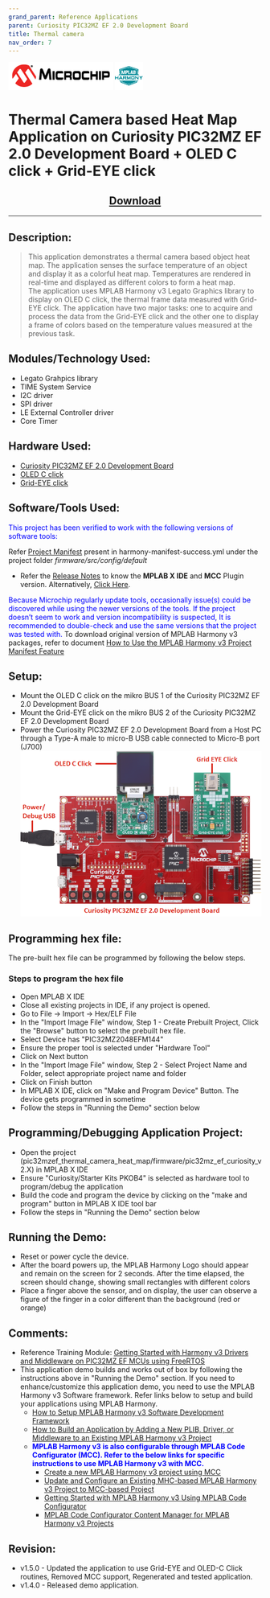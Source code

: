 ```yaml
---
grand_parent: Reference Applications
parent: Curiosity PIC32MZ EF 2.0 Development Board
title: Thermal camera
nav_order: 7
---
```


<img src = "images/microchip_logo.png">
<img src = "images/microchip_mplab_harmony_logo_small.png">

# Thermal Camera based Heat Map Application on Curiosity PIC32MZ EF 2.0 Development Board + OLED C click + Grid-EYE click
<h2 align="center"> <a href="https://github.com/Microchip-MPLAB-Harmony/reference_apps/releases/latest/download/pic32mzef_thermal_camera_heat_map.zip" > Download </a> </h2>

----

## Description:
> This application demonstrates a thermal camera based object heat map. The application senses the surface temperature of an object and display it as a colorful heat map. Temperatures are rendered in real-time and displayed as different colors to form a heat map.  
The application uses MPLAB Harmony v3 Legato Graphics library to display on OLED C click, the thermal frame data measured with Grid-EYE click. The application have two major tasks: one to acquire and process the data from the Grid-EYE click and the other one to display a frame of colors based on the temperature values measured at the previous task.

## Modules/Technology Used:
- Legato Grahpics library
- TIME System Service
- I2C driver
- SPI driver
- LE External Controller driver
- Core Timer

## Hardware Used:
- [Curiosity PIC32MZ EF 2.0 Development Board](https://www.microchip.com/Developmenttools/ProductDetails/DM320209)   
- [OLED C click](https://www.mikroe.com/oled-c-click)
- [Grid-EYE click](https://www.mikroe.com/grid-eye-click)


## Software/Tools Used:
<span style="color:blue"> This project has been verified to work with the following versions of software tools:</span>  

Refer [Project Manifest](./firmware/src/config/default/harmony-manifest-success.yml) present in harmony-manifest-success.yml under the project folder *firmware/src/config/default*  
- Refer the [Release Notes](../../../release_notes.md#development-tools) to know the **MPLAB X IDE** and **MCC** Plugin version. Alternatively, [Click Here](https://github.com/Microchip-MPLAB-Harmony/reference_apps/blob/master/release_notes.md#development-tools).

<span style="color:blue"> Because Microchip regularly update tools, occasionally issue(s) could be discovered while using the newer versions of the tools. If the project doesn’t seem to work and version incompatibility is suspected, It is recommended to double-check and use the same versions that the project was tested with. </span> To download original version of MPLAB Harmony v3 packages, refer to document [How to Use the MPLAB Harmony v3 Project Manifest Feature](https://ww1.microchip.com/downloads/en/DeviceDoc/How-to-Use-the-MPLAB-Harmony-v3-Project-Manifest-Feature-DS90003305.pdf)

## Setup:
- Mount the OLED C click on the mikro BUS 1 of the Curiosity PIC32MZ EF 2.0 Development Board
- Mount the Grid-EYE click on the mikro BUS 2 of the Curiosity PIC32MZ EF 2.0 Development Board
- Power the Curiosity PIC32MZ EF 2.0 Development Board from a Host PC through a Type-A male to micro-B USB cable connected to Micro-B port (J700)  
	<img src = "images/pic32_thermal_camera_setup.png">


## Programming hex file:
The pre-built hex file can be programmed by following the below steps.  

### Steps to program the hex file
- Open MPLAB X IDE
- Close all existing projects in IDE, if any project is opened.
- Go to File -> Import -> Hex/ELF File
- In the "Import Image File" window, Step 1 - Create Prebuilt Project, Click the "Browse" button to select the prebuilt hex file.
- Select Device has "PIC32MZ2048EFM144"
- Ensure the proper tool is selected under "Hardware Tool"
- Click on Next button
- In the "Import Image File" window, Step 2 - Select Project Name and Folder, select appropriate project name and folder
- Click on Finish button
- In MPLAB X IDE, click on "Make and Program Device" Button. The device gets programmed in sometime
- Follow the steps in "Running the Demo" section below


## Programming/Debugging Application Project:
- Open the project (pic32mzef_thermal_camera_heat_map/firmware/pic32mz_ef_curiosity_v2.X) in MPLAB X IDE
- Ensure "Curiosity/Starter Kits PKOB4" is selected as hardware tool to program/debug the application
- Build the code and program the device by clicking on the "make and program" button in MPLAB X IDE tool bar
- Follow the steps in "Running the Demo" section below


## Running the Demo:
- Reset or power cycle the device.
- After the board powers up, the MPLAB Harmony Logo should appear and remain on the screen for 2 seconds. After the time elapsed, the screen should change, showing small rectangles with different colors
- Place a finger above the sensor, and on display, the user can observe a figure of the finger  in a color different than the background (red or orange)

## Comments:
- Reference Training Module: [Getting Started with Harmony v3 Drivers and Middleware on PIC32MZ EF MCUs using FreeRTOS](https://microchipdeveloper.com/harmony3:pic32mz-get-start-tm-drvr-middlware-freertos)
- This application demo builds and works out of box by following the instructions above in "Running the Demo" section. If you need to enhance/customize this application demo, you need to use the MPLAB Harmony v3 Software framework. Refer links below to setup and build your applications using MPLAB Harmony.
	- [How to Setup MPLAB Harmony v3 Software Development Framework](https://ww1.microchip.com/downloads/en/DeviceDoc/How_to_Setup_MPLAB_%20Harmony_v3_Software_Development_Framework_DS90003232C.pdf)
	- [How to Build an Application by Adding a New PLIB, Driver, or Middleware to an Existing MPLAB Harmony v3 Project](http://ww1.microchip.com/downloads/en/DeviceDoc/How_to_Build_Application_Adding_PLIB_%20Driver_or_Middleware%20_to_MPLAB_Harmony_v3Project_DS90003253A.pdf)  
	- <span style="color:blue"> **MPLAB Harmony v3 is also configurable through MPLAB Code Configurator (MCC). Refer to the below links for specific instructions to use MPLAB Harmony v3 with MCC.**</span>
		- [Create a new MPLAB Harmony v3 project using MCC](https://microchipdeveloper.com/harmony3:getting-started-training-module-using-mcc)
		- [Update and Configure an Existing MHC-based MPLAB Harmony v3 Project to MCC-based Project](https://microchipdeveloper.com/harmony3:update-and-configure-existing-mhc-proj-to-mcc-proj)
		- [Getting Started with MPLAB Harmony v3 Using MPLAB Code Configurator](https://www.youtube.com/watch?v=KdhltTWaDp0)
		- [MPLAB Code Configurator Content Manager for MPLAB Harmony v3 Projects](https://www.youtube.com/watch?v=PRewTzrI3iE)

## Revision:
- v1.5.0 - Updated the application to use Grid-EYE and OLED-C Click routines, Removed MCC support, Regenerated and tested application.
- v1.4.0 - Released demo application.
